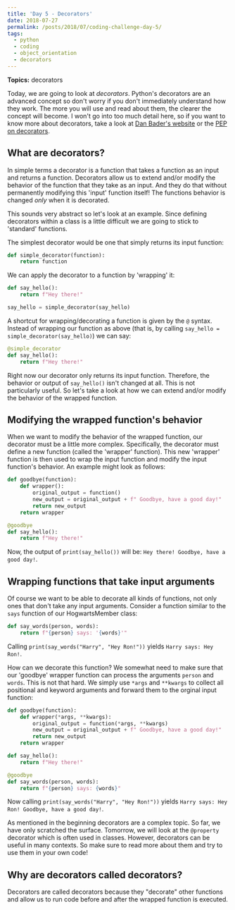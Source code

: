 ```yaml
---
title: 'Day 5 - Decorators'
date: 2018-07-27
permalink: /posts/2018/07/coding-challenge-day-5/
tags:
  - python
  - coding
  - object_orientation
  - decorators
---
```


**Topics:** decorators

Today, we are going to look at *decorators*. Python's decorators are an advanced concept so don't worry if you don't immediately understand how they work. The more you will use and read about them, the clearer the concept will become. I won't go into too much detail here, so if you want to know more about decorators, take a look at [Dan Bader's website](https://dbader.org/blog/python-decorators) or the [PEP on decorators](https://www.python.org/dev/peps/pep-0318/#on-the-name-decorator).   
   
## What are decorators?
In simple terms a decorator is a function that takes a function as an input and returns a function. Decorators allow us to extend and/or modify the behavior of the function that they take as an input. And they do that without permanently modifying this 'input' function itself! The functions behavior is changed *only* when it is decorated.  

  
This sounds very abstract so let's look at an example. Since defining decorators within a class is a little difficult we are going to stick to 'standard' functions.

The simplest decorator would be one that simply returns its input function:   
```python
def simple_decorator(function):
    return function
```

We can apply the decorator to a function by 'wrapping' it:   
```python
def say_hello():
    return f"Hey there!"

say_hello = simple_decorator(say_hello)
```

A shortcut for wrapping/decorating a function is given by the ```@``` syntax. Instead of wrapping our function as above (that is, by calling ```say_hello = simple_decorator(say_hello)```) we can say:

```python
@simple_decorator
def say_hello():
    return f"Hey there!"
```

Right now our decorator only returns its input function. Therefore, the behavior or output of ```say_hello()``` isn't changed at all. This is not particularly useful. So let's take a look at how we can extend and/or modify the behavior of the wrapped function.

## Modifying the wrapped function's behavior

When we want to modify the behavior of the wrapped function, our decorator must be a little more complex. Specifically, the decorator must define a new function (called the 'wrapper' function). This new 'wrapper' function is then used to wrap the input function and modify the input function's behavior. An example might look as follows:

```python
def goodbye(function):
    def wrapper():
        original_output = function()
        new_output = original_output + f" Goodbye, have a good day!"
        return new_output
    return wrapper

@goodbye
def say_hello():
    return f"Hey there!"
```

Now, the output of ```print(say_hello())``` will be: ```Hey there! Goodbye, have a good day!```.

## Wrapping functions that take input arguments

Of course we want to be able to decorate all kinds of functions, not only ones that don't take any input arguments. Consider a function similar to the ```says``` function of our HogwartsMember class:  

```python
def say_words(person, words):
    return f"{person} says: '{words}'"

```

Calling ```print(say_words("Harry", "Hey Ron!"))``` yields ```Harry says: Hey Ron!```.   
   
How can we decorate this function? We somewhat need to make sure that our 'goodbye' wrapper function can process the arguments ```person``` and ```words```. This is not that hard. We simply use ```*args``` and ```**kwargs``` to collect all positional and keyword arguments and forward them to the orginal input function:

```python
def goodbye(function):
    def wrapper(*args, **kwargs):
        original_output = function(*args, **kwargs)
        new_output = original_output + f" Goodbye, have a good day!"
        return new_output
    return wrapper

def say_hello():
    return f"Hey there!"

@goodbye
def say_words(person, words):
    return f"{person} says: {words}"
```

Now calling ```print(say_words("Harry", "Hey Ron!"))``` yields ```Harry says: Hey Ron! Goodbye, have a good day!```.   
   
As mentioned in the beginning decorators are a complex topic. So far, we have only scratched the surface. Tomorrow, we will look at the ```@property``` decorator which is often used in classes. However, decorators can be useful in many contexts. So make sure to read more about them and try to use them in your own code!   

## Why are decorators called decorators?

Decorators are called decorators because they "decorate" other functions and allow us to run code before and after the wrapped function is executed.


